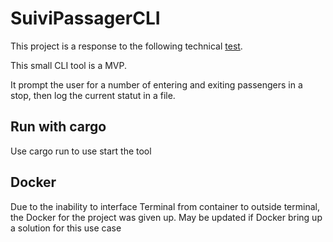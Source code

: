 # SuiviPassagerCLI

This project is a response to the following technical [test](https://github.com/Coderative/suivi-passager/).

This small CLI tool is a MVP.

It prompt the user for a number of entering and exiting passengers in a stop, then log the current statut in a file.

## Run with cargo

Use cargo run to use start the tool

## Docker

Due to the inability to interface Terminal from container to outside terminal, the Docker for the project was given up. May be updated if Docker bring up a solution for this use case